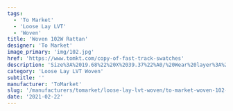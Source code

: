 ```yaml
---
tags:
  - 'To Market'
  - 'Loose Lay LVT'
  - 'Woven'
title: 'Woven 102W Rattan'
designer: 'To Market'
image_primary: 'img/102.jpg'
href: 'https://www.tomkt.com/copy-of-fast-track-swatches'
description: 'Size%3A%2019.68%22%20X%2039.37%22%A0/%20Wear%20layer%3A%20Woven%A0/%20Edge%3A%20Square%A0/%20Thickness%3A%205.0mm%20/%20Sq.ft/Ctn%3A%2026.91%A0/%20Installation%3A%20Glue%20Down'
category: 'Loose Lay LVT Woven'
subtitle: ''
manufacturer: 'ToMarket'
slug: '/manufacturers/tomarket/loose-lay-lvt-woven/to-market-woven-102-w-rattan'
date: '2021-02-22'
---
```

